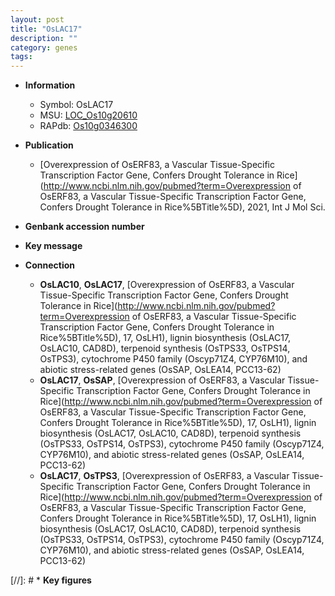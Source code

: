 ```yaml
---
layout: post
title: "OsLAC17"
description: ""
category: genes
tags: 
---
```


* **Information**  
    + Symbol: OsLAC17  
    + MSU: [LOC_Os10g20610](http://rice.uga.edu/cgi-bin/ORF_infopage.cgi?orf=LOC_Os10g20610)  
    + RAPdb: [Os10g0346300](https://rapdb.dna.affrc.go.jp/locus/?name=Os10g0346300)  

* **Publication**  
    + [Overexpression of OsERF83, a Vascular Tissue-Specific Transcription Factor Gene, Confers Drought Tolerance in Rice](http://www.ncbi.nlm.nih.gov/pubmed?term=Overexpression of OsERF83, a Vascular Tissue-Specific Transcription Factor Gene, Confers Drought Tolerance in Rice%5BTitle%5D), 2021, Int J Mol Sci.

* **Genbank accession number**  

* **Key message**  

* **Connection**  
    + __OsLAC10__, __OsLAC17__, [Overexpression of OsERF83, a Vascular Tissue-Specific Transcription Factor Gene, Confers Drought Tolerance in Rice](http://www.ncbi.nlm.nih.gov/pubmed?term=Overexpression of OsERF83, a Vascular Tissue-Specific Transcription Factor Gene, Confers Drought Tolerance in Rice%5BTitle%5D), 17, OsLH1), lignin biosynthesis (OsLAC17, OsLAC10, CAD8D), terpenoid synthesis (OsTPS33, OsTPS14, OsTPS3), cytochrome P450 family (Oscyp71Z4, CYP76M10), and abiotic stress-related genes (OsSAP, OsLEA14, PCC13-62)
    + __OsLAC17__, __OsSAP__, [Overexpression of OsERF83, a Vascular Tissue-Specific Transcription Factor Gene, Confers Drought Tolerance in Rice](http://www.ncbi.nlm.nih.gov/pubmed?term=Overexpression of OsERF83, a Vascular Tissue-Specific Transcription Factor Gene, Confers Drought Tolerance in Rice%5BTitle%5D), 17, OsLH1), lignin biosynthesis (OsLAC17, OsLAC10, CAD8D), terpenoid synthesis (OsTPS33, OsTPS14, OsTPS3), cytochrome P450 family (Oscyp71Z4, CYP76M10), and abiotic stress-related genes (OsSAP, OsLEA14, PCC13-62)
    + __OsLAC17__, __OsTPS3__, [Overexpression of OsERF83, a Vascular Tissue-Specific Transcription Factor Gene, Confers Drought Tolerance in Rice](http://www.ncbi.nlm.nih.gov/pubmed?term=Overexpression of OsERF83, a Vascular Tissue-Specific Transcription Factor Gene, Confers Drought Tolerance in Rice%5BTitle%5D), 17, OsLH1), lignin biosynthesis (OsLAC17, OsLAC10, CAD8D), terpenoid synthesis (OsTPS33, OsTPS14, OsTPS3), cytochrome P450 family (Oscyp71Z4, CYP76M10), and abiotic stress-related genes (OsSAP, OsLEA14, PCC13-62)

[//]: # * **Key figures**  


